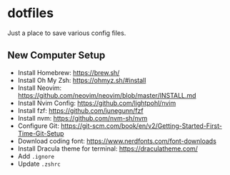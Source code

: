 # dotfiles

Just a place to save various config files.

## New Computer Setup

- Install Homebrew: https://brew.sh/
- Install Oh My Zsh: https://ohmyz.sh/#install
- Install Neovim: https://github.com/neovim/neovim/blob/master/INSTALL.md
- Install Nvim Config: https://github.com/lightpohl/nvim
- Install fzf: https://github.com/junegunn/fzf
- Install nvm: https://github.com/nvm-sh/nvm
- Configure Git: https://git-scm.com/book/en/v2/Getting-Started-First-Time-Git-Setup
- Download coding font: https://www.nerdfonts.com/font-downloads
- Install Dracula theme for terminal: https://draculatheme.com/
- Add `.ignore`
- Update `.zshrc`
